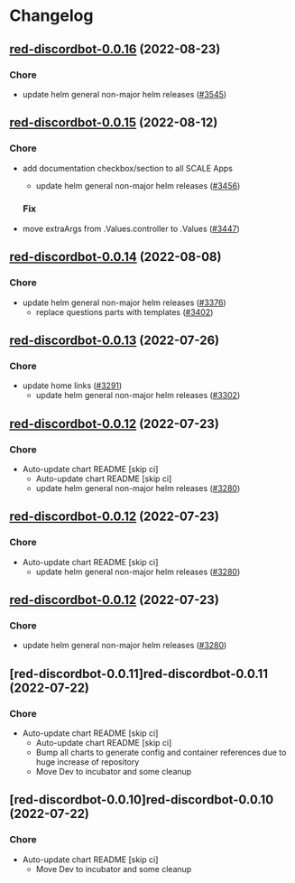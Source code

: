 # Changelog



## [red-discordbot-0.0.16](https://github.com/truecharts/charts/compare/red-discordbot-0.0.15...red-discordbot-0.0.16) (2022-08-23)

### Chore

- update helm general non-major helm releases ([#3545](https://github.com/truecharts/charts/issues/3545))




## [red-discordbot-0.0.15](https://github.com/truecharts/charts/compare/red-discordbot-0.0.14...red-discordbot-0.0.15) (2022-08-12)

### Chore

- add documentation checkbox/section to all SCALE Apps
  - update helm general non-major helm releases ([#3456](https://github.com/truecharts/charts/issues/3456))

  ### Fix

- move extraArgs from .Values.controller to .Values ([#3447](https://github.com/truecharts/charts/issues/3447))




## [red-discordbot-0.0.14](https://github.com/truecharts/charts/compare/red-discordbot-0.0.13...red-discordbot-0.0.14) (2022-08-08)

### Chore

- update helm general non-major helm releases ([#3376](https://github.com/truecharts/charts/issues/3376))
  - replace questions parts with templates ([#3402](https://github.com/truecharts/charts/issues/3402))




## [red-discordbot-0.0.13](https://github.com/truecharts/apps/compare/red-discordbot-0.0.12...red-discordbot-0.0.13) (2022-07-26)

### Chore

- update home links ([#3291](https://github.com/truecharts/apps/issues/3291))
  - update helm general non-major helm releases ([#3302](https://github.com/truecharts/apps/issues/3302))




## [red-discordbot-0.0.12](https://github.com/truecharts/apps/compare/red-discordbot-0.0.11...red-discordbot-0.0.12) (2022-07-23)

### Chore

- Auto-update chart README [skip ci]
  - Auto-update chart README [skip ci]
  - update helm general non-major helm releases ([#3280](https://github.com/truecharts/apps/issues/3280))




## [red-discordbot-0.0.12](https://github.com/truecharts/apps/compare/red-discordbot-0.0.11...red-discordbot-0.0.12) (2022-07-23)

### Chore

- Auto-update chart README [skip ci]
  - update helm general non-major helm releases ([#3280](https://github.com/truecharts/apps/issues/3280))




## [red-discordbot-0.0.12](https://github.com/truecharts/apps/compare/red-discordbot-0.0.11...red-discordbot-0.0.12) (2022-07-23)

### Chore

- update helm general non-major helm releases ([#3280](https://github.com/truecharts/apps/issues/3280))




## [red-discordbot-0.0.11]red-discordbot-0.0.11 (2022-07-22)

### Chore

- Auto-update chart README [skip ci]
  - Auto-update chart README [skip ci]
  - Bump all charts to generate config and container references due to huge increase of repository
  - Move Dev to incubator and some cleanup




## [red-discordbot-0.0.10]red-discordbot-0.0.10 (2022-07-22)

### Chore

- Auto-update chart README [skip ci]
  - Move Dev to incubator and some cleanup




